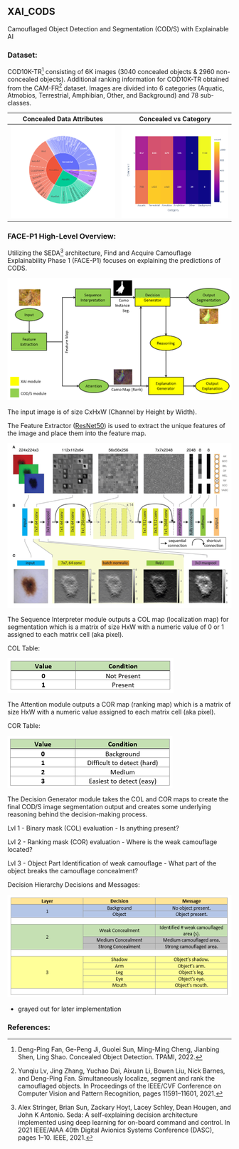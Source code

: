 ## XAI_CODS
Camouflaged Object Detection and Segmentation (COD/S) with Explainable AI 

### Dataset: 
  COD10K-TR[^1] consisting of 6K images (3040 concealed objects & 2960 non-concealed objects).
  Additional ranking information for COD10K-TR obtained from the CAM-FR[^3] dataset.
  Images are divided into 6 categories (Aquatic, Atmobios, Terrestrial, Amphibian, Other, and Background) and 78 sub-classes.
  
  Concealed Data Attributes     |  Concealed vs Category
  :------------------:|:---------------------------------:
  ![Data-Attributes_Plot](dataset_attributes_plot.png) |  ![Category_vs_Concealed_heatmap](Category_vs_Concealed_heatmap.png)
 
 
### FACE-P1 High-Level Overview:
  Utilizing the SEDA[^2] architecture, Find and Acquire Camouflage Explainability Phase 1 (FACE-P1) focuses on explaining the predictions of CODS.
  
 ![FACE-P1_Overview](image.png)

The input image is of size CxHxW (Channel by Height by Width).

The Feature Extractor ([ResNet50](https://datagen.tech/guides/computer-vision/resnet-50/)) is used to extract the unique features of the image and place them into the feature map.

![](Schematic-and-operations-of-a-ResNet-50-A-Feature-maps-obtained-at-different-layers.png)

The Sequence Interpreter module outputs a COL map (localization map) for segmentation which is a matrix of size HxW with a numeric value of 0 or 1 assigned to each matrix cell (aka pixel).

COL Table:

![COL_Table](COL_Table.png)


The Attention module outputs a COR map (ranking map) which is a matrix of size HxW with a numeric value assigned to each matrix cell (aka pixel).

COR Table:

![COR_Table](COR_Table.png)


The Decision Generator module takes the COL and COR maps to create the final COD/S image segmentation output and creates some underlying reasoning behind the decision-making process.

  Lvl 1 - Binary mask (COL) evaluation  - Is anything present?
  
  Lvl 2 - Ranking mask (COR) evaluation - Where is the weak camouflage located?
  
  Lvl 3 - Object Part Identification of weak camouflage - What part of the object breaks the camouflage concealment?

Decision Hierarchy Decisions and Messages:

![Decision_Hierarchy_Decisions_and_Messages](Decision_Hierarchy_Decisions_and_Messages_redux.png)

* grayed out for later implementation


### References:
[^1]: Deng-Ping Fan, Ge-Peng Ji, Guolei Sun, Ming-Ming Cheng, Jianbing Shen, Ling Shao. Concealed Object Detection. TPAMI, 2022.

[^2]: Alex Stringer, Brian Sun, Zackary Hoyt, Lacey Schley, Dean Hougen, and John K Antonio. Seda: A self-explaining decision architecture implemented using deep learning for on-board command and control. In 2021 IEEE/AIAA 40th Digital Avionics Systems Conference (DASC), pages 1–10. IEEE, 2021.

[^3]: Yunqiu Lv, Jing Zhang, Yuchao Dai, Aixuan Li, Bowen Liu, Nick Barnes, and Deng-Ping Fan. Simultaneously localize, segment and rank the camouflaged objects. In Proceedings of the IEEE/CVF Conference on Computer Vision and Pattern Recognition, pages 11591–11601, 2021.

[^4]: Cullell-Dalmau, Marta, et al. "Convolutional neural network for skin lesion classification: understanding the fundamentals through hands-on learning." Frontiers in Medicine 8 (2021): 644327.

[^5]: Wang, Tianyu, et al. "Instance shadow detection." Proceedings of the IEEE/CVF Conference on Computer Vision and Pattern Recognition. 2020.

[^6]: Morabia, Keval, Jatin Arora, and Tara Vijaykumar. "Attention-based joint detection of object and semantic part." arXiv preprint arXiv:2007.02419 (2020).

[^7]: He, Ju, et al. "Partimagenet: A large, high-quality dataset of parts." Computer Vision–ECCV 2022: 17th European Conference, Tel Aviv, Israel, October 23–27, 2022, Proceedings, Part VIII. Cham: Springer Nature Switzerland, 2022.
